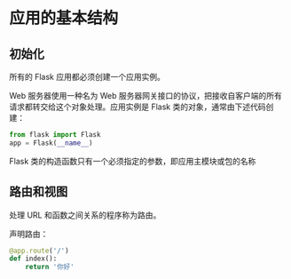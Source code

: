 # 应用的基本结构

## 初始化

所有的 Flask 应用都必须创建一个应用实例。

Web 服务器使用一种名为 Web 服务器网关接口的协议，把接收自客户端的所有请求都转交给这个对象处理。应用实例是 Flask 类的对象，通常由下述代码创建：

```python
from flask import Flask
app = Flask(__name__)
```

Flask 类的构造函数只有一个必须指定的参数，即应用主模块或包的名称

## 路由和视图

处理 URL 和函数之间关系的程序称为路由。

声明路由：

```python
@app.route('/')
def index():
    return '你好'
```
